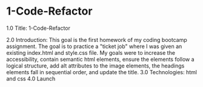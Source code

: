 # 1-Code-Refactor
1.0 
    Title:
        1-Code-Refactor

2.0
    Introduction:
        This goal is the first homework of my coding bootcamp assignment. The goal is to practice a "ticket job" where I was given an existing index.html and style.css file. My goals were to increase the accessibility, contain semantic html elements, ensure the elements follow a logical structure, add alt attributes to the image elements, the headings elements fall in sequential order, and update the title.
3.0 
    Technologies:
        html and css
4.0
    Launch